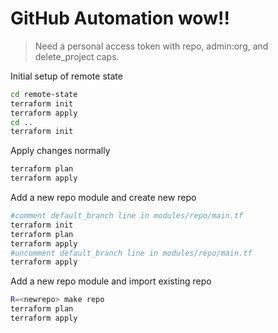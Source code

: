 # GitHub Automation wow!!

> Need a personal access token with repo, admin:org, and delete_project caps.

Initial setup of remote state

```bash
cd remote-state
terraform init
terraform apply
cd ..
terraform init
```

Apply changes normally

```bash
terraform plan
terraform apply
```

Add a new repo module and create new repo

```bash
#comment default_branch line in modules/repo/main.tf
terraform init
terraform plan
terraform apply
#uncomment default_branch line in modules/repo/main.tf
terraform apply
```

Add a new repo module and import existing repo

```bash
R=<newrepo> make repo
terraform plan
terraform apply
```
